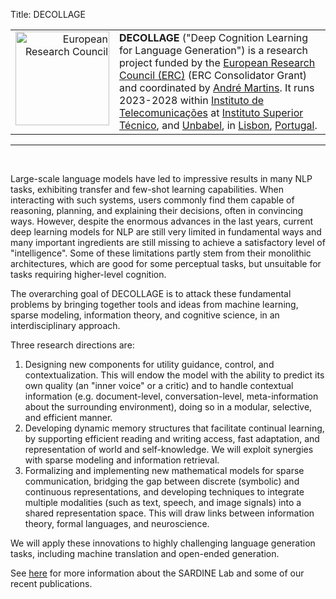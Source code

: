 Title: DECOLLAGE

<table style="text-align: left; width: 100%;" border="0" cellpadding="2" cellspacing="20">
  <tbody>
    <tr>
      <td style="vertical-align: top; text-align: right;">
      <img style="width: 150px; height: 150px;" alt="European Research Council" src="{filename}/images/erc.gif" /></td>
      <td style="vertical-align: middle;">
<b>DECOLLAGE</b> ("Deep Cognition Learning for Language Generation") is a research project funded by the <a href="http://erc.europa.eu" alt="European Research Council">European Research Council (ERC)</a> (ERC Consolidator Grant) and coordinated by <a href="http://andre-martins.github.io" alt="André Martins">André Martins</a>.
It runs 2023-2028 within <a href="http://www.lx.it.pt" alt="Instituto de Telecomunicações">Instituto de Telecomunicações</a> at <a href="https://tecnico.ulisboa.pt" alt="Instituto Superior Técnico">Instituto Superior Técnico</a>, and <a href="http://unbabel.com" alt=Unbabel>Unbabel</a>, in <a href="http://en.wikipedia.org/wiki/Lisbon" alt="Lisbon">Lisbon</a>, <a href="http://en.wikipedia.org/wiki/Portugal" alt="Portugal">Portugal</a>.
      </td>
    </tr>
  </tbody>
</table>

---

<br />

Large-scale language models have led to impressive results in many NLP tasks, exhibiting transfer and few-shot learning capabilities.
When interacting with such systems, users commonly find them capable of reasoning, planning, and explaining their decisions, often in convincing ways.
However, despite the enormous advances in the last years, current deep learning models for NLP are still very limited in fundamental ways and many important ingredients are still missing to achieve a satisfactory level of "intelligence". Some of these limitations partly stem from their monolithic architectures, which are good for some perceptual tasks, but unsuitable for tasks requiring higher-level cognition.

The overarching goal of DECOLLAGE is to attack these fundamental problems by bringing together tools and ideas from machine learning, sparse modeling, information theory, and cognitive science, in an interdisciplinary approach.

Three research directions are:  
  1. Designing new components for utility guidance, control, and contextualization. This will endow the model with the ability to predict its own quality (an "inner voice" or a critic) and to handle contextual information (e.g. document-level, conversation-level, meta-information about the surrounding environment), doing so in a modular, selective, and efficient manner.  
  2. Developing dynamic memory structures that facilitate continual learning, by supporting efficient reading and writing access, fast adaptation, and representation of world and self-knowledge. We will exploit synergies with sparse modeling and information retrieval.  
  3. Formalizing and implementing new mathematical models for sparse communication, bridging the gap between discrete (symbolic) and continuous representations, and developing techniques to integrate multiple modalities (such as text, speech, and image signals) into a shared representation space. This will draw links between information theory, formal languages, and neuroscience.  

We will apply these innovations to highly challenging language generation tasks, including machine translation and open-ended generation.

See [here](https://sardine-lab.github.io/) for more information about the SARDINE Lab and some of our recent publications.
